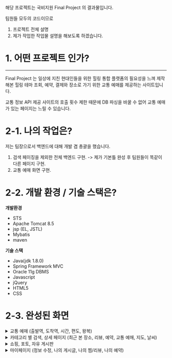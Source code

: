 해당 프로젝트는 국비지원 Final Project 의 결과물입니다.

팀원들 모두의 코드이므로

  1. 프로젝트 전체 설명
  2. 제가 작업한 작업물 설명을 해보도록 하겠습니다.
  
# 1. 어떤 프로젝트 인가?
***
Final Project 는 일상에 지친 현대인들을 위한 힐링 통합 플랫폼의 
필요성을 느껴 제작해본 힐링 테마 조회, 예약, 결제와 
장소로 가기 위한 교통 예매를 제공하는 사이트입니다.

교통 정보 API 제공 사이트의 호출 횟수 제한 때문에 
DB 파싱을 바꿀 수 없어 교통 예매가 있는 페이지는 
느릴 수 있습니다.

# 2-1. 나의 작업은?

저는 팀장으로서 백엔드에 대해 개발 겸 총괄을 했습니다.
  1. 검색 페이징을 제외한 전체 백엔드 구현. 
    -> 제가 기본틀 완성 후 팀원들이 똑같이 다른 페이지 구현.
  2. 교통 예매 화면 구현.
  
# 2-2. 개발 환경 / 기술 스택은?

**개발환경**
  
  * STS
  * Apache Tomcat 8.5
  * jsp (EL, JSTL)
  * Mybatis
  * maven
  
**기술 스택**

  * Java(jdk 1.8.0)
  * Spring Framework MVC
  * Oracle 11g DBMS
  * Javascript
  * jQuery
  * HTML5
  * CSS
  
# 2-3. 완성된 화면

<details>
<summary>교통 예매 (출발역, 도착역, 시간, 편도, 왕복)</summary>
  
</details>

<details>
<summary>카테고리 별 검색, 상세 페이지 (최근 본 장소, 리뷰, 예약, 교통 예매, 지도, 날씨)</summary>

</details>

<details>
<summary>쇼핑, 포토, 자유 게시판</summary>

</details>

<details>
<summary>마이페이지 (정보 수정, 나의 게시글, 나의 찜/리뷰, 나의 예약)</summary>

</details>
